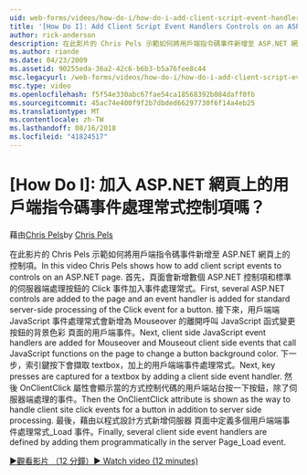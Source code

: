 ```yaml
---
uid: web-forms/videos/how-do-i/how-do-i-add-client-script-event-handlers-controls-on-an-aspnet-page
title: '[How Do I]: Add Client Script Event Handlers Controls on an ASP.NET Page? | Microsoft Docs'
author: rick-anderson
description: 在此影片的 Chris Pels 示範如何將用戶端指令碼事件新增至 ASP.NET 網頁上的控制項。 首先，數個 ASP.NET 控制項新增至頁面和 e...
ms.author: riande
ms.date: 04/23/2009
ms.assetid: 90255eda-36a2-42c6-b6b3-b5a76fee8c44
msc.legacyurl: /web-forms/videos/how-do-i/how-do-i-add-client-script-event-handlers-controls-on-an-aspnet-page
msc.type: video
ms.openlocfilehash: f5f54e330abc67fae54ca18568392b084daff0fb
ms.sourcegitcommit: 45ac74e400f9f2b7dbded66297730f6f14a4eb25
ms.translationtype: MT
ms.contentlocale: zh-TW
ms.lasthandoff: 08/16/2018
ms.locfileid: "41824517"
---
```

<a name="how-do-i-add-client-script-event-handlers-controls-on-an-aspnet-page"></a>[How Do I]: 加入 ASP.NET 網頁上的用戶端指令碼事件處理常式控制項嗎？
====================
<span data-ttu-id="b7836-104">藉由[Chris Pels](https://twitter.com/chrispels)</span><span class="sxs-lookup"><span data-stu-id="b7836-104">by [Chris Pels](https://twitter.com/chrispels)</span></span>

<span data-ttu-id="b7836-105">在此影片的 Chris Pels 示範如何將用戶端指令碼事件新增至 ASP.NET 網頁上的控制項。</span><span class="sxs-lookup"><span data-stu-id="b7836-105">In this video Chris Pels shows how to add client script events to controls on an ASP.NET page.</span></span> <span data-ttu-id="b7836-106">首先，頁面會新增數個 ASP.NET 控制項和標準的伺服器端處理按鈕的 Click 事件加入事件處理常式。</span><span class="sxs-lookup"><span data-stu-id="b7836-106">First, several ASP.NET controls are added to the page and an event handler is added for standard server-side processing of the Click event for a button.</span></span> <span data-ttu-id="b7836-107">接下來，用戶端端 JavaScript 事件處理常式會新增為 Mouseover 的離開呼叫 JavaScript 函式變更按鈕的背景色彩 頁面的用戶端事件。</span><span class="sxs-lookup"><span data-stu-id="b7836-107">Next, client side JavaScript event handlers are added for Mouseover and Mouseout client side events that call JavaScript functions on the page to change a button background color.</span></span> <span data-ttu-id="b7836-108">下一步，索引鍵按下會擷取 textbox，加上的用戶端端事件處理常式。</span><span class="sxs-lookup"><span data-stu-id="b7836-108">Next, key presses are captured for a textbox by adding a client side event handler.</span></span> <span data-ttu-id="b7836-109">然後 OnClientClick 屬性會顯示當的方式控制代碼的用戶端站台按一下按鈕，除了伺服器端處理的事件。</span><span class="sxs-lookup"><span data-stu-id="b7836-109">Then the OnClientClick attribute is shown as the way to handle client site click events for a button in addition to server side processing.</span></span> <span data-ttu-id="b7836-110">最後，藉由以程式設計方式新增伺服器 頁面中定義多個用戶端端事件處理常式\_Load 事件。</span><span class="sxs-lookup"><span data-stu-id="b7836-110">Finally, several client side event handlers are defined by adding them programmatically in the server Page\_Load event.</span></span>

[<span data-ttu-id="b7836-111">&#9654;觀看影片 （12 分鐘）</span><span class="sxs-lookup"><span data-stu-id="b7836-111">&#9654; Watch video (12 minutes)</span></span>](https://channel9.msdn.com/Blogs/ASP-NET-Site-Videos/how-do-i-add-client-script-event-handlers-controls-on-an-aspnet-page)
